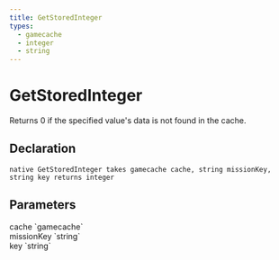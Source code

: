 ```yaml
---
title: GetStoredInteger
types:
  - gamecache
  - integer
  - string
---
```


# GetStoredInteger
Returns 0 if the specified value's data is not found in the cache.

## Declaration

```
native GetStoredInteger takes gamecache cache, string missionKey, string key returns integer
```

## Parameters
<dl>
  <dt>cache `gamecache`</dt>
  <dd></dd>

  <dt>missionKey `string`</dt>
  <dd></dd>

  <dt>key `string`</dt>
  <dd></dd>
</dl>